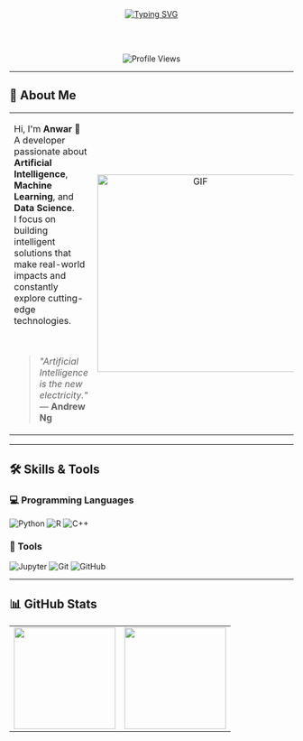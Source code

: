 <div align="center">
  <a href="https://git.io/typing-svg">
    <img src="https://readme-typing-svg.herokuapp.com?font=Rock+Salt&size=40&duration=4000&pause=1000&color=F39C12&center=true&vCenter=true&width=800&height=70&lines=Thanks+God%2C+I'm+An+Engineer;Machine+Learning+Is+My+Weapon" alt="Typing SVG" />
  </a>
</div>

<br><br>

<div align="center">
  <img src="https://komarev.com/ghpvc/?username=mkasplanwar&style=for-the-badge&color=F39C12" alt="Profile Views"/>
</div>

---

## 🧠 About Me

<table>
<tr>
<td width="60%" valign="top">

Hi, I'm **Anwar** 👋  
A developer passionate about **Artificial Intelligence**, **Machine Learning**, and **Data Science**.  
I focus on building intelligent solutions that make real-world impacts and constantly explore cutting-edge technologies.

<br>

> *"Artificial Intelligence is the new electricity."* — **Andrew Ng**

</td>
<td align="center">
<img src="https://raw.githubusercontent.com/mkasplanwar/main/wuffi.gif" width="350px" alt="GIF"/>
</td>
</tr>
</table>

---

## 🛠 Skills & Tools

### 💻 Programming Languages
![Python](https://img.shields.io/badge/Python-3776AB?style=for-the-badge&logo=python&logoColor=white)
![R](https://img.shields.io/badge/R-276DC3?style=for-the-badge&logo=r&logoColor=white)
![C++](https://img.shields.io/badge/C++-00599C?style=for-the-badge&logo=cplusplus&logoColor=white)

### 🔧 Tools
![Jupyter](https://img.shields.io/badge/Jupyter-F37626?style=for-the-badge&logo=jupyter&logoColor=white)
![Git](https://img.shields.io/badge/Git-F05032?style=for-the-badge&logo=git&logoColor=white)
![GitHub](https://img.shields.io/badge/GitHub-181717?style=for-the-badge&logo=github&logoColor=white)

---

## 📊 GitHub Stats

<table>
<tr>
<td>
<img height="180em" src="https://github-readme-stats-eight-theta.vercel.app/api?username=mkasplanwar&show_icons=true&theme=tokyonight&include_all_commits=true&count_private=true"/>
</td>
<td>
<img height="180em" src="https://github-readme-stats-eight-theta.vercel.app/api/top-langs/?username=mkasplanwar&hide=html,css&layout=compact&langs_count=8&theme=tokyonight"/>
</td>
</tr>
</table>
